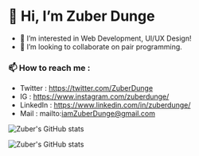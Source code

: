 # 👋 Hi, I’m Zuber Dunge
- 👀 I’m interested in Web Development, UI/UX Design!
- 💞️ I’m looking to collaborate on pair programming.
### 📫 How to reach me : 
- Twitter : https://twitter.com/ZuberDunge
- IG : https://www.instagram.com/zuberdunge/
- LinkedIn : https://www.linkedin.com/in/zuberdunge/
- Mail : mailto:iamZuberDunge@gmail.com

![Zuber's GitHub stats](https://github-readme-stats.vercel.app/api?username=ZuberDunge&hide=stars&show_icons=true&theme=radical)


![Zuber's GitHub stats](https://github-readme-stats.vercel.app/api/top-langs/?username=ZuberDunge&layout=compact&theme=radical)

<!---
ZuberDunge/ZuberDunge is a ✨ special ✨ repository because its `README.md` (this file) appears on your GitHub profile.
You can click the Preview link to take a look at your changes.
--->
